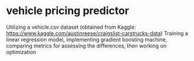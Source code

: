 # vehicle pricing predictor
Utilizing a vehicle.csv dataset (obtained from Kaggle: https://www.kaggle.com/austinreese/craigslist-carstrucks-data)
Training a linear regression model, implementing gradient boosting machine, comparing metrics for assessing the differences, then working on optimization
